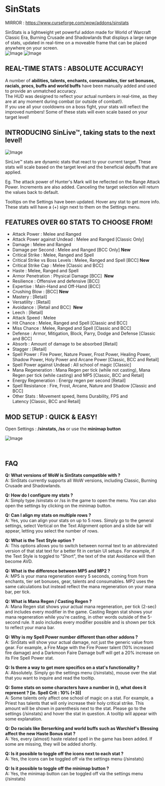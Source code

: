 # SinStats
MIRROR : https://www.curseforge.com/wow/addons/sinstats  

SinStats is a lightweight yet powerful addon made for World of Warcraft Classic Era, Burning Crusade and Shadowlands that displays a large range of stats, updated in real-time on a moveable frame that can be placed anywhere on your screen.  
![Image](https://i.imgur.com/7XxHQav.png)
![Image](https://i.imgur.com/De1l8dI.png)

 
## REAL-TIME STATS : ABSOLUTE ACCURACY!

A number of **abilities, talents, enchants, consumables, tier set bonuses, racials, procs, buffs and world buffs** have been manually added and used to provide an unmatched accuracy.  
The HUD was designed to reflect your actual numbers in real-time, as they are at any moment during combat (or outside of combat!).  
If you use all your cooldowns on a boss fight, your stats will reflect the improved numbers! Some of these stats will even scale based on your target level!

 
## INTRODUCING SinLive™, taking stats to the next level!

![Image](https://i.imgur.com/lzq6zIx.png)

SinLive™ stats are dynamic stats that react to your current target.
These stats will scale based on the target level and the beneficial debuffs that are applied.

Eg. The attack power of Hunter's Mark will be reflected on the Range Attack Power. Increments are also added.
Canceling the target selection will return the values back to default.

Tooltips on the Settings have been updated. Hover any stat to get more info.
These stats will have a (+) sign next to them on the Settings menu.

 
## FEATURES OVER 60 STATS TO CHOOSE FROM!

* Attack Power : Melee and Ranged 
* Attack Power against Undead : Melee and Ranged [Classic Only]
* Damage : Melee and Ranged
* Damage per Second : Melee and Ranged [BCC Only] **New**
* Critical Strike : Melee, Ranged and Spell
* Critical Strike vs Boss Levels : Melee, Ranged and Spell [BCC] **New**
* Critical Strike Cap : Melee [Classic and BCC]
* Haste : Melee, Ranged and Spell
* Armor Penetration : Physical Damage [BCC]  **New**
* Resilience : Offensive and defensive [BCC]
* Expertise : Main-Hand and Off-Hand [BCC]
* Crushing Blow : [BCC] **New**
* Mastery : [Retail]
* Versatility : [Retail]
* Avoidance : [Retail and BCC]  **New**
* Leech : [Retail]
* Attack Speed : Melee
* Hit Chance : Melee, Ranged and Spell [Classic and BCC]
* Miss Chance : Melee, Ranged and Spell [Classic and BCC]
* Defense : Armor, Mitigation, Block, Parry, Dodge and Defense [Classic and BCC]
* Absorb : Amount of damage to be absorbed [Retail]
* Stagger : [Retail]
* Spell Power : Fire Power, Nature Power, Frost Power, Healing Power, Shadow Power, Holy Power and Arcane Power [Classic, BCC and Retail]
* Spell Power against Undead : All school of magic [Classic]
* Mana Regeneration : Mana Regen per tick (while not casting), Mana Regen per tick (while casting) and MP5 [Classic, BCC and Retail]
* Energy Regeneration : Energy regen per second [Retail]
* Spell Resistance : Fire, Frost, Arcane, Nature and Shadow [Classic and BCC]
* Other Stats : Movement speed, Items Durability, FPS and Latency [Classic, BCC and Retail]

 
## MOD SETUP : QUICK & EASY!

Open Settings : **/sinstats, /ss** or use the **minimap button**

![Image](https://i.imgur.com/sVq5wOe.png)

 
## FAQ

**Q: What versions of WoW is SinStats compatible with ?**  
A: SinStats currently supports all WoW versions, including Classic, Burning Crusade and Shadowlands.

**Q: How do I configure my stats ?**  
A: Simply type /sinstats or /ss in the game to open the menu. You can also open the settings by clicking on the minimap button.

**Q: Can I align my stats on multiple rows ?**  
A: Yes, you can align your stats on up to 5 rows. Simply go to the general settings, select Vertical on the Text Alignment option and a slide bar will appear, letting you select the number of rows.

**Q: What is the Text Style option ?**  
A: This options allows you to switch between normal text to an abbreviated version of that stat text for a better fit in certain UI setups. For example, if the Text Style is toggled to "Short", the text of the stat Avoidance will then become AVD.

**Q: What is the difference between MP5 and MP2 ?**  
A: MP5 is your mana regeneration every 5 seconds, coming from from enchants, tier set bonuses, gear, talents and consumables. MP2 uses the same calculations but instead reflect the mana regeneration on your mana bar, per tick.

**Q: What is Mana Regen / Casting Regen ?**  
A: Mana Regen stat shows your actual mana regeneration, per tick (2-sec) and includes every modifier in the game. Casting Regen stat shows your mana regeneration while you're casting, in other words outside of the 5-second rule. It aslo includes every modifier possible and is shown per tick to reflect your mana bar.

**Q: Why is my Spell Power number different than other addons ?**  
A: SinStats will show your actual damage, not just the generic value from gear. For example, a Fire Mage with the Fire Power talent (10% increased fire damage) and a Darkmoon Faire Damage buff will get a 20% increase on its Fire Spell Power stat.

**Q: Is there a way to get more specifics on a stat's functionality ?**  
A: Absolutely. Simply go the settings menu (/sinstats), mouse over the stat that you want to inquire and read the tooltip.

**Q: Some stats on some characters have a number in (), what does it represent ? [ie. Spell Crit : 10% (+3)]**  
A: Some talents only affect one school of magic on a stat. For example, a Priest has talents that will only increase their holy critical strike. This amount will be shown in parenthesis next to the stat. Please go to the settings (/sinstats) and hover the stat in question. A tooltip will appear with some explanation.

**Q: Do racials like Berserking and world buffs such as Warchief's Blessing affect the new Haste Bonus stat ?**  
A: Yes, every (almost) haste related spell in the game has been added. If some are missing, they will be added shortly.

**Q: Is it possible to toggle off the icons next to each stat ?**  
A: Yes, the icons can be toggled off via the settings menu (/sinstats)

**Q: Is it possible to toggle off the minimap button ?**  
A: Yes, the minimap button can be toggled off via the settings menu (/sinstats)

 

 
